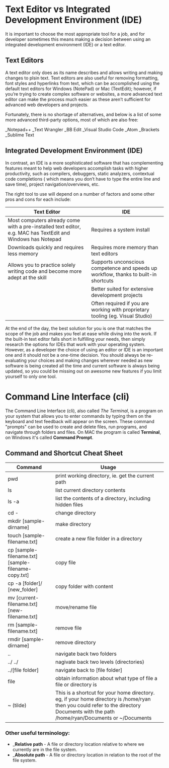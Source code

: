 # Text Editor vs Integrated Development Environment (IDE)

It is important to choose the most appropriate tool for a job, and for developer sometimes this means making a decision between using an integrated development environment (IDE) or a text editor.

## Text Editors

A text editor only does as its name describes and allows writing and making changes to plsin text. Text editors are also useful for removing formatting, font styles and hyperlinks from text, which can be accomplished using the default text editors for Windows (NotePad) or Mac (TextEdit); however, if you’re trying to create complex software or websites, a more advanced text editor can make the process much easier as these aren’t sufficient for advanced web developers and projects. 

Fortunately, there is no shortage of alternatives, and below is a list of some more advanced third-party options, most of which are also free:

_Notepad++
_Text Wrangler
_BB Edit
_Visual Studio Code
_Atom
_Brackets
_Sublime Text

## Integrated Development Environment (IDE)

In contrast, an IDE is a more sophisticated software that has complementing features meant to help web developers accomplish tasks with higher productivity, such as compilers, debuggers, static analyzers, contextual code completions ( which means you don’t have to type the entire line and save time), project navigation/overviews, etc. 

The right tool to use will depend on a number of factors and some other pros and cons for each include: 

| Text Editor     | IDE  |
| ------------- | -------|
| Most computers already come with a pre-installed text editor, e.g. MAC has TextEdit and Windows has Notepad | Requires a system install |
| Downloads quickly and requires less memory  | Requires more memory than text editors
| Allows you to practice solely writing code and become more adept at the skill  | Supports unconscious competence and speeds up workflow, thanks to built-in shortcuts|   
| | Better suited for extensive development projects  |
|   | Often required if you are working with proprietary tooling (eg. Visual Studio)

At the end of the day, the best solution for you is one that matches the scope of the job and makes you feel at ease while diving into the work. If the built-in text editor falls short in fulfilling your needs, then simply research the options for IDEs that work with your operating system.  However, as a developer the choice of using an editor or IDE is an important one and it should not be a one-time decision.  You should always be re-evaluating your choices and making changes wherever needed as new software is being created all the time and current software is always being updated, so you could be missing out on awesome new features if you limit yourself to only one tool.

# Command Line Interface (cli)

The Command Line Interface (cli), also called *The Terminal*, is a program on your system that allows you to enter commands 
by typing them on the keyboard and text feedback will appear on the screen. These command "prompts" can be used to create and delete files, run programs, and navigate through folders and files.  On MAC the program is called **Terminal**, on Windows it's called **Command Prompt**.

## **Command and Shortcut Cheat Sheet**

| Command       | Usage  |
| ------------- | -------|
| pwd   | print working directory, ie. get the current path
| ls   | list current directory contents
| ls -a | list the contents of a directory, including hidden files
| cd -   | change directory
| mkdir [sample-dirname]   | make directory
| touch [sample-filename.txt]   | create a new file folder in a directory
| cp [sample-filename.txt] [sample-filename-copy.txt]   | copy file 
| cp -a [folder]/ [new_folder]   | copy folder with content
| mv [current-filename.txt] [new-filename.txt]   | move/rename file
| rm [sample-filename.txt]   | remove file
| rmdir [sample-dirname]   | remove directory
| ..  | navigate back two folders
| ../ ../  | nagivate back two levels (directories)
| ../[file folder]  | navigate back to [file folder]
| file  | obtain information about what type of file a file or directory is
| ~ (tilde)  | This is a shortcut for your home directory. eg, if your home directory is /home/ryan then you could refer to the directory Documents with the path /home/ryan/Documents or ~/Documents

### Other useful terminology:

* _**Relative path** - A file or directory location relative to where we currently are in the file system.
* _**Absolute path** - A file or directory location in relation to the root of the file system.
